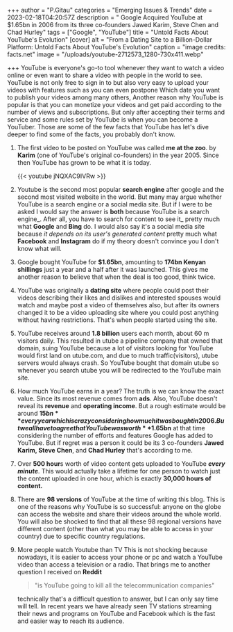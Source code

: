 +++
author = "P.Gitau"
categories = "Emerging Issues & Trends"
date = 2023-02-18T04:20:57Z
description = "  Google Acquired YouTube at $1.65bn in 2006 from its three co-founders Jawed Karim, Steve Chen and Chad Hurley"
tags = ["Google", "YouTube"]
title = "Untold Facts About YouTube's Evolution"
[cover]
alt = "From a Dating Site to a Billion-Dollar Platform: Untold Facts About YouTube's Evolution"
caption = "image credits: facts.net"
image = "/uploads/youtube-2712573_1280-730x411.webp"

+++
YouTube is everyone's go-to tool whenever they want to watch a video online or even want to share a video with people in the world to see. YouTube is not only free to sign in to but also very easy to upload your videos with features such as you can even postpone Which date you want to publish your videos among many others, Another reason why YouTube is popular is that you can monetize your videos and get paid according to the number of views and subscriptions. But only after accepting their terms and service and some rules set by YouTube is when you can become a YouTuber. Those are some of the few facts that YouTube has let's dive deeper to find some of the facts, you probably don't know.

1. The first video to be posted on YouTube was called **me at the zoo**. by **Karim** (one of YouTube's original co-founders) in the year 2005. Since then YouTube has grown to be what it is today.

   {{< youtube jNQXAC9IVRw >}}
2. Youtube is the second most popular **search engine** after google and the second most visited website in the world. But many may argue whether YouTube is a search engine or a social media site. But if I were to be asked I would say the answer is **both** because YouTube is a search engine_. After all, you have to search for content to see it_ pretty much what **Google** and **Bing** do. I would also say it's a social media site because _it depends on its user's generated content_ pretty much what **Facebook** and **Instagram** do if my theory doesn't convince you I don't know what will.
3.  Google bought YouTube for **$1.65bn**, amounting to **174bn Kenyan shillings** just a year and a half after it was launched. This gives me another reason to believe that when the deal is too good, think twice.
4. YouTube was originally a **dating site** where people could post their videos describing their likes and dislikes and interested spouses would watch and maybe post a video of themselves also, but after its owners changed it to be a video uploading site where you could post anything without having restrictions. That's when people started using the site.
5. YouTube receives around **1.8 billion** users each month, about 60 m visitors daily. This resulted in utube a pipeline company that owned that domain, suing YouTube because a lot of visitors looking for YouTube would first land on utube.com, and due to much traffic(visitors), utube servers would always crash. So YouTube bought that domain utube so whenever you search utube you will be redirected to the YouTube main site.
6. How much YouTube earns in a year? The truth is we can know the exact value. Since its most revenue comes from **ads**. Also, YouTube doesn't reveal its **revenue** and **operating income**. But a rough estimate would be around **$15bn** every year which is crazy considering how much it was bought in 2006. But we all have to agree that YouTube was worth **$1.65bn** at that time considering the number of efforts and features Google has added to YouTube. But if regret was a person it could be its 3 co-founders **Jawed Karim, Steve Chen**, and **Chad Hurley** that's according to me.
7.  Over **500 hour**s worth of video content gets uploaded to YouTube **_every minute_**. This would actually take a lifetime for one person to watch just the content uploaded in one hour, which is exactly **30,000 hours of content.**
8. There are **98 versions** of YouTube at the time of writing this blog. This is one of the reasons why YouTube is so successful: anyone on the globe can access the website and share their videos around the whole world. You will also be shocked to find that all these 98 regional versions have different content (other than what you may be able to access in your country) due to specific country regulations.
9. More people watch Youtube than TV This is not shocking because nowadays, it is easier to access your phone or pc and watch a YouTube video than access a television or a radio. That brings me to another question I received on **Reddit** 

   > "is YouTube going to kill all the telecommunication companies" 

   technically that's a difficult question to answer, but I can only say time will tell. In recent years we have already seen TV stations streaming their news and programs on YouTube and Facebook which is the fast and easier way to reach its audience.